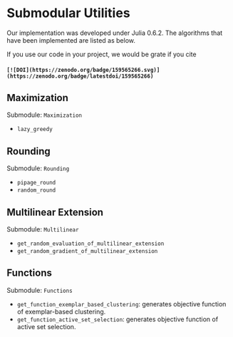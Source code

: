 # Submodular Utilities

Our implementation was developed under Julia 0.6.2. The algorithms that have been implemented are listed as below.

If you use our code in your project, we would be grate if you cite

#### `[![DOI](https://zenodo.org/badge/159565266.svg)](https://zenodo.org/badge/latestdoi/159565266)`

## Maximization

Submodule: `Maximization`

- `lazy_greedy`

## Rounding

Submodule: `Rounding`

- `pipage_round`
- `random_round`

## Multilinear Extension

Submodule: `Multilinear`

- `get_random_evaluation_of_multilinear_extension`
- `get_random_gradient_of_multilinear_extension`

## Functions

Submodule: `Functions`

- `get_function_exemplar_based_clustering`: generates objective function of exemplar-based clustering.
- `get_function_active_set_selection`: generates objective function of active set selection.